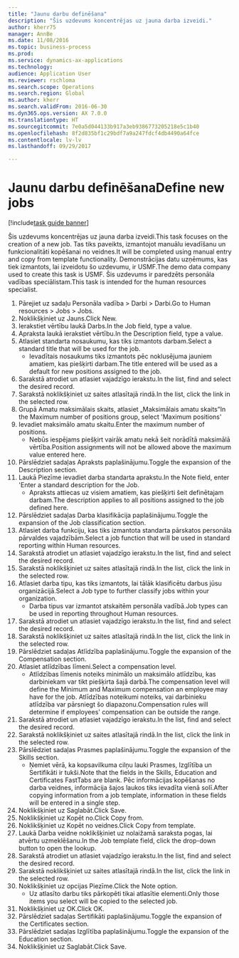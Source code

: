 ```yaml
--- 
title: "Jaunu darbu definēšana"
description: "Šis uzdevums koncentrējas uz jauna darba izveidi."
author: kherr75
manager: AnnBe
ms.date: 11/08/2016
ms.topic: business-process
ms.prod: 
ms.service: dynamics-ax-applications
ms.technology: 
audience: Application User
ms.reviewer: rschloma
ms.search.scope: Operations
ms.search.region: Global
ms.author: kherr
ms.search.validFrom: 2016-06-30
ms.dyn365.ops.version: AX 7.0.0
ms.translationtype: HT
ms.sourcegitcommit: 7e0a5d044133b917a3eb9386773205218e5c1b40
ms.openlocfilehash: 8f2d835bf1c29bdf7a9a247fdcf4db4490a64fce
ms.contentlocale: lv-lv
ms.lasthandoff: 09/29/2017

---
```

# <a name="define-new-jobs"></a><span data-ttu-id="f775c-103">Jaunu darbu definēšana</span><span class="sxs-lookup"><span data-stu-id="f775c-103">Define new jobs</span></span>

[!include[task guide banner](../../includes/task-guide-banner.md)]

<span data-ttu-id="f775c-104">Šis uzdevums koncentrējas uz jauna darba izveidi.</span><span class="sxs-lookup"><span data-stu-id="f775c-104">This task focuses on the creation of a new job.</span></span> <span data-ttu-id="f775c-105">Tas tiks paveikts, izmantojot manuālu ievadīšanu un funkcionalitāti kopēšanai no veidnes.</span><span class="sxs-lookup"><span data-stu-id="f775c-105">It will be completed using manual entry and copy from template functionality.</span></span> <span data-ttu-id="f775c-106">Demonstrācijas datu uzņēmums, kas tiek izmantots, lai izveidotu šo uzdevumu, ir USMF.</span><span class="sxs-lookup"><span data-stu-id="f775c-106">The demo data company used to create this task is USMF.</span></span> <span data-ttu-id="f775c-107">Šis uzdevums ir paredzēts personāla vadības speciālistam.</span><span class="sxs-lookup"><span data-stu-id="f775c-107">This task is intended for the human resources specialist.</span></span>

1. <span data-ttu-id="f775c-108">Pārejiet uz sadaļu Personāla vadība > Darbi > Darbi.</span><span class="sxs-lookup"><span data-stu-id="f775c-108">Go to Human resources > Jobs > Jobs.</span></span>
2. <span data-ttu-id="f775c-109">Noklikšķiniet uz Jauns.</span><span class="sxs-lookup"><span data-stu-id="f775c-109">Click New.</span></span>
3. <span data-ttu-id="f775c-110">Ierakstiet vērtību laukā Darbs.</span><span class="sxs-lookup"><span data-stu-id="f775c-110">In the Job field, type a value.</span></span>
4. <span data-ttu-id="f775c-111">Apraksta laukā ierakstiet vērtību.</span><span class="sxs-lookup"><span data-stu-id="f775c-111">In the Description field, type a value.</span></span>
5. <span data-ttu-id="f775c-112">Atlasiet standarta nosaukumu, kas tiks izmantots darbam.</span><span class="sxs-lookup"><span data-stu-id="f775c-112">Select a standard title that will be used for the job.</span></span> 
    * <span data-ttu-id="f775c-113">Ievadītais nosaukums tiks izmantots pēc noklusējuma jauniem amatiem, kas piešķirti darbam.</span><span class="sxs-lookup"><span data-stu-id="f775c-113">The title entered will be used as a default for new positions assigned to the job.</span></span>  
6. <span data-ttu-id="f775c-114">Sarakstā atrodiet un atlasiet vajadzīgo ierakstu.</span><span class="sxs-lookup"><span data-stu-id="f775c-114">In the list, find and select the desired record.</span></span>
7. <span data-ttu-id="f775c-115">Sarakstā noklikšķiniet uz saites atlasītajā rindā.</span><span class="sxs-lookup"><span data-stu-id="f775c-115">In the list, click the link in the selected row.</span></span>
8. <span data-ttu-id="f775c-116">Grupā Amatu maksimālais skaits, atlasiet „Maksimālais amatu skaits”</span><span class="sxs-lookup"><span data-stu-id="f775c-116">In the Maximum number of positions group, select 'Maximum positions'</span></span>
9. <span data-ttu-id="f775c-117">Ievadiet maksimālo amatu skaitu.</span><span class="sxs-lookup"><span data-stu-id="f775c-117">Enter the maximum number of positions.</span></span> 
    * <span data-ttu-id="f775c-118">Nebūs iespējams piešķirt vairāk amatu nekā šeit norādītā maksimālā vērtība.</span><span class="sxs-lookup"><span data-stu-id="f775c-118">Position assignments will not be allowed above the maximum value entered here.</span></span>  
10. <span data-ttu-id="f775c-119">Pārslēdziet sadaļas Apraksts paplašinājumu.</span><span class="sxs-lookup"><span data-stu-id="f775c-119">Toggle the expansion of the Description section.</span></span>
11. <span data-ttu-id="f775c-120">Laukā Piezīme ievadiet darba standarta aprakstu.</span><span class="sxs-lookup"><span data-stu-id="f775c-120">In the Note field, enter 'Enter a standard description for the Job.</span></span>
    * <span data-ttu-id="f775c-121">Apraksts attiecas uz visiem amatiem, kas piešķirti šeit definētajam darbam.</span><span class="sxs-lookup"><span data-stu-id="f775c-121">The description applies to all positions assigned to the job defined here.</span></span>  
12. <span data-ttu-id="f775c-122">Pārslēdziet sadaļas Darba klasifikācija paplašinājumu.</span><span class="sxs-lookup"><span data-stu-id="f775c-122">Toggle the expansion of the Job classification section.</span></span>
13. <span data-ttu-id="f775c-123">Atlasiet darba funkciju, kas tiks izmantota standarta pārskatos personāla pārvaldes vajadzībām.</span><span class="sxs-lookup"><span data-stu-id="f775c-123">Select a job function that will be used in standard reporting within Human resources.</span></span>
14. <span data-ttu-id="f775c-124">Sarakstā atrodiet un atlasiet vajadzīgo ierakstu.</span><span class="sxs-lookup"><span data-stu-id="f775c-124">In the list, find and select the desired record.</span></span>
15. <span data-ttu-id="f775c-125">Sarakstā noklikšķiniet uz saites atlasītajā rindā.</span><span class="sxs-lookup"><span data-stu-id="f775c-125">In the list, click the link in the selected row.</span></span>
16. <span data-ttu-id="f775c-126">Atlasiet darba tipu, kas tiks izmantots, lai tālāk klasificētu darbus jūsu organizācijā.</span><span class="sxs-lookup"><span data-stu-id="f775c-126">Select a Job type to further classify jobs within your organization.</span></span> 
    * <span data-ttu-id="f775c-127">Darba tipus var izmantot atskaitēm personāla vadībā.</span><span class="sxs-lookup"><span data-stu-id="f775c-127">Job types can be used in reporting throughout Human resources.</span></span>  
17. <span data-ttu-id="f775c-128">Sarakstā atrodiet un atlasiet vajadzīgo ierakstu.</span><span class="sxs-lookup"><span data-stu-id="f775c-128">In the list, find and select the desired record.</span></span>
18. <span data-ttu-id="f775c-129">Sarakstā noklikšķiniet uz saites atlasītajā rindā.</span><span class="sxs-lookup"><span data-stu-id="f775c-129">In the list, click the link in the selected row.</span></span>
19. <span data-ttu-id="f775c-130">Pārslēdziet sadaļas Atlīdzība paplašinājumu.</span><span class="sxs-lookup"><span data-stu-id="f775c-130">Toggle the expansion of the Compensation section.</span></span>
20. <span data-ttu-id="f775c-131">Atlasiet atlīdzības līmeni.</span><span class="sxs-lookup"><span data-stu-id="f775c-131">Select a compensation level.</span></span>
    * <span data-ttu-id="f775c-132">Atlīdzības līmenis noteiks minimālo un maksimālo atlīdzību, kas darbiniekam var tikt piešķirta šajā darbā.</span><span class="sxs-lookup"><span data-stu-id="f775c-132">The compensation level will define the Minimum and Maximum compensation an employee may have for the job.</span></span> <span data-ttu-id="f775c-133">Atlīdzības noteikumi noteiks, vai darbinieku atlīdzība var pārsniegt šo diapazonu.</span><span class="sxs-lookup"><span data-stu-id="f775c-133">Compensation rules will determine if employees' compensation can be outside the range.</span></span>  
21. <span data-ttu-id="f775c-134">Sarakstā atrodiet un atlasiet vajadzīgo ierakstu.</span><span class="sxs-lookup"><span data-stu-id="f775c-134">In the list, find and select the desired record.</span></span>
22. <span data-ttu-id="f775c-135">Sarakstā noklikšķiniet uz saites atlasītajā rindā.</span><span class="sxs-lookup"><span data-stu-id="f775c-135">In the list, click the link in the selected row.</span></span>
23. <span data-ttu-id="f775c-136">Pārslēdziet sadaļas Prasmes paplašinājumu.</span><span class="sxs-lookup"><span data-stu-id="f775c-136">Toggle the expansion of the Skills section.</span></span>
    * <span data-ttu-id="f775c-137">Ņemiet vērā, ka kopsavilkuma cilņu lauki Prasmes, Izglītība un Sertifikāti ir tukši.</span><span class="sxs-lookup"><span data-stu-id="f775c-137">Note that the fields in the Skills, Education and Certificates FastTabs are blank.</span></span> <span data-ttu-id="f775c-138">Pēc informācijas kopēšanas no darba veidnes, informācija šajos laukos tiks ievadīta vienā solī.</span><span class="sxs-lookup"><span data-stu-id="f775c-138">After copying information from a job template, information in these fields will be entered in a single step.</span></span>   
24. <span data-ttu-id="f775c-139">Noklikšķiniet uz Saglabāt.</span><span class="sxs-lookup"><span data-stu-id="f775c-139">Click Save.</span></span>
25. <span data-ttu-id="f775c-140">Noklikšķiniet uz Kopēt no.</span><span class="sxs-lookup"><span data-stu-id="f775c-140">Click Copy from.</span></span>
26. <span data-ttu-id="f775c-141">Noklikšķiniet uz Kopēt no veidnes.</span><span class="sxs-lookup"><span data-stu-id="f775c-141">Click Copy from template.</span></span>
27. <span data-ttu-id="f775c-142">Laukā Darba veidne noklikšķiniet uz nolaižamā saraksta pogas, lai atvērtu uzmeklēšanu.</span><span class="sxs-lookup"><span data-stu-id="f775c-142">In the Job template field, click the drop-down button to open the lookup.</span></span>
28. <span data-ttu-id="f775c-143">Sarakstā atrodiet un atlasiet vajadzīgo ierakstu.</span><span class="sxs-lookup"><span data-stu-id="f775c-143">In the list, find and select the desired record.</span></span>
29. <span data-ttu-id="f775c-144">Sarakstā noklikšķiniet uz saites atlasītajā rindā.</span><span class="sxs-lookup"><span data-stu-id="f775c-144">In the list, click the link in the selected row.</span></span>
30. <span data-ttu-id="f775c-145">Noklikšķiniet uz opcijas Piezīme.</span><span class="sxs-lookup"><span data-stu-id="f775c-145">Click the Note option.</span></span>
    * <span data-ttu-id="f775c-146">Uz atlasīto darbu tiks pārkopēti tikai atlasītie elementi.</span><span class="sxs-lookup"><span data-stu-id="f775c-146">Only those items you select will be copied to the selected job.</span></span>    
31. <span data-ttu-id="f775c-147">Noklikšķiniet uz OK.</span><span class="sxs-lookup"><span data-stu-id="f775c-147">Click OK.</span></span>
32. <span data-ttu-id="f775c-148">Pārslēdziet sadaļas Sertifikāti paplašinājumu.</span><span class="sxs-lookup"><span data-stu-id="f775c-148">Toggle the expansion of the Certificates section.</span></span>
33. <span data-ttu-id="f775c-149">Pārslēdziet sadaļas Izglītība paplašinājumu.</span><span class="sxs-lookup"><span data-stu-id="f775c-149">Toggle the expansion of the Education section.</span></span>
34. <span data-ttu-id="f775c-150">Noklikšķiniet uz Saglabāt.</span><span class="sxs-lookup"><span data-stu-id="f775c-150">Click Save.</span></span>


